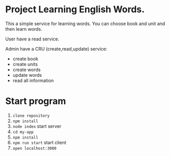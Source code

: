 # Project Learning English Words.

This a simple service for learning words.
You can choose book and unit and then learn words.

User have a read service.

Admin have a CRU (create,read,update) service:
 - create book
 - create units
 - create words
 - update words
 - read all information
 
 # Start program
 
1. `clone repository`
2. `npm install`
3. `node index` start server
4. `cd my-app`
5. `npm install`
6. `npm run start` start client
7. `open localhost:3000` 
